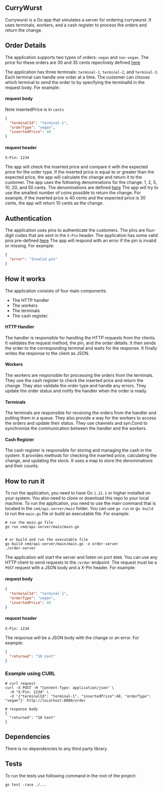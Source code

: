 ## CurryWurst

Currywurst is a Go app that simulates a server for ordering currywurst. It uses terminals, workers,
and a cash register to process the orders and return the change.

## Order Details

The application supports two types of orders: `vegan` and `non-vegan`. The price for these orders
are 30 and 35 cents repectively defined [here](./pkg/order_types.go#L27)

The application has three terminals: `terminal-1`, `terminal-2`, and `terminal-3`.
Each terminal can handle one order at a time. The customer can choose which terminal to send the order to
by specifying the terminalId in the request body. For example:

#### request body

Note insertedPrice is in `cents`

```json
{
  "terminalId": "terminal-1",
  "orderType": "vegan",
  "insertedPrice": 40
}
```

#### request header

```text 
X-Pin: 1234
```

The app will check the inserted price and compare it with the expected price for the order type. If the inserted price
is equal to or greater than the expected price, the app will calculate the change and return it to the customer.
The app uses the following denominations for the change: 1, 2, 5, 10, 20, and 50 cents. The denominations are
defined [here](./internal/cashregister/stock_denom.go)
The app will try to use the smallest number of coins possible to return the change. For example, if the inserted price
is 40 cents and the expected price is 30 cents, the app will return 10 cents as the change.

## Authentication

The application uses pins to authenticate the customers. The pins are four-digit codes that are sent in the `X-Pin`
header.
The application has some valid pins pre-defined [here](./cmd/api-server/api.go#L50)
The app will respond with an error if the pin is invalid or missing. For example:
```json 
{
  "error": "Invalid pin"
}
```


## How it works

The application consists of four main components:

- The HTTP handler
- The workers
- The terminals
- The cash register.

#### HTTP Handler

The handler is responsible for handling the HTTP requests from the clients. It validates the request method, the pin,
and the order details. It then sends the order to the corresponding terminal and waits for the response. It finally
writes the response to the client as JSON.

#### Workers

The workers are responsible for processing the orders from the terminals. They use the cash register to
check the inserted price and return the change. They also validate the order type and handle any errors.
They update the order status and notify the handler when the order is ready.

#### Terminals

The terminals are responsible for receiving the orders from the handler and putting them in a queue.
They also provide a way for the workers to access the orders and update their status. They use channels and syn.Cond
to synchronize the communication between the handler and the workers.

#### Cash Register

The cash register is responsible for storing and managing the cash in the system. It provides methods for checking
the inserted price, calculating the change, and updating the stock. It uses a map to store the denominations and their
counts.

## How to run it

To run the application, you need to have Go `1.21.1` or higher installed on your system. You also need to clone or download this repo to your local machine.
To run the application, you need to use the main command that is located in the `cmd/api-server/main` folder. You can use 
`go run` or g`o build` to run the `main.go` file or build an executable file. For example:

```shell 
# run the main.go file
go run cmd/api-server/main/main.go


# or build and run the executable file
go build cmd/api-server/main/main.go -o order-server
./order-server
```

The application will start the server and listen on port `8080`.
You can use any HTTP client to send requests to the `/order` endpoint. The request must be a `POST` request with a JSON body and a X-Pin header. For example:

#### request body

``` json
{
  "terminalId": "terminal-1",
  "orderType": "vegan",
  "insertedPrice": 40
}
```

#### request header

```text 
X-Pin: 1234
```

The response will be a JSON body with the change or an error. For example:
```json 
{
  "returned": "10 Cent"
}

```
### Example using CURL

```shell
# curl request
curl -X POST -H "Content-Type: application/json" \
  -H "X-Pin: 1234" \
  -d '{"terminalId": "terminal-1", "insertedPrice":40, "orderType": "vegan"}' http://localhost:8080/order

# response body
{
  "returned": "10 Cent"
}

```

## Dependencies
There is no dependencies to any third party library.

## Tests
To run the tests use following command in the root of the project: 
```shell 
go test -race ./...
```
